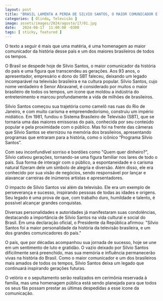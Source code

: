```yaml
---
layout: post
title: "BRASIL LAMENTA A PERDA DE SILVIO SANTOS, O MAIOR COMUNICADOR E UM DOS MAIORES BRASILEIROS DE TODOS OS TEMPOS"
categories: [ Olinda, Televisão ]
image: assets/images/2024/agosto/17/01.jpg
date:   2024-08-17  11:00:00 -0300
tags: [ sticky, featured ]
---
```

O texto a seguir é mais que uma matéria, é uma homenagem ao maior comunicador da história desse país e um dos maiores brasileiros de todos os tempos.

O Brasil se despede hoje de Silvio Santos, o maior comunicador da história do país e uma figura que transcendeu as gerações. Aos 93 anos, o apresentador, empresário e dono do SBT faleceu, deixando um legado incomparável na televisão brasileira e na cultura popular. Silvio Santos, cujo nome verdadeiro é Senor Abravanel, é considerado por muitos o maior brasileiro de todos os tempos, um ícone que moldou a indústria do entretenimento e marcou profundamente a vida de milhões de brasileiros.

Silvio Santos começou sua trajetória como camelô nas ruas do Rio de Janeiro, e com muito carisma e empreendedorismo, construiu um império midiático. Em 1981, fundou o Sistema Brasileiro de Televisão (SBT), que se tornaria uma das maiores emissoras do país, conhecida por seu conteúdo popular e pela proximidade com o público. Mas foi na frente das câmeras que Silvio Santos se eternizou na memória dos brasileiros, apresentando programas que entraram para a história, como o icônico “Programa Silvio Santos”.

Com seu inconfundível sorriso e bordões como "Quem quer dinheiro?", Silvio cativou gerações, tornando-se uma figura familiar nos lares de todo o país. Sua forma de interagir com o público, a espontaneidade e o carisma natural fizeram dele um símbolo de alegria e diversão. Além disso, ele era conhecido por sua visão de negócios, sendo responsável por lançar e alavancar carreiras de inúmeros artistas e apresentadores.

O impacto de Silvio Santos vai além da televisão. Ele era um exemplo de perseverança e sucesso, inspirando pessoas de todas as idades e origens. Seu legado é uma prova de que, com trabalho duro, humildade e talento, é possível alcançar grandes conquistas.

Diversas personalidades e autoridades já manifestaram suas condolências, destacando a importância de Silvio Santos na vida cultural e social do Brasil. Em uma declaração oficial, o Presidente da República afirmou: "Sílvio Santos foi a maior personalidade da história da televisão brasileira, e um dos grandes comunicadores do país."

O país, que por décadas acompanhou sua jornada de sucesso, hoje se une em um sentimento de luto e gratidão. O vazio deixado por Silvio Santos dificilmente será preenchido, mas sua memória e influência permanecerão vivas na história do Brasil. Como o maior comunicador e um dos brasileiros mais amados de todos os tempos, Silvio Santos deixa um legado que continuará inspirando gerações futuras. 

O velório e o sepultamento serão realizados em cerimônia reservada à família, mas uma homenagem pública está sendo planejada para que todos os seus fãs possam prestar as últimas despedidas a esse ícone da comunicação.